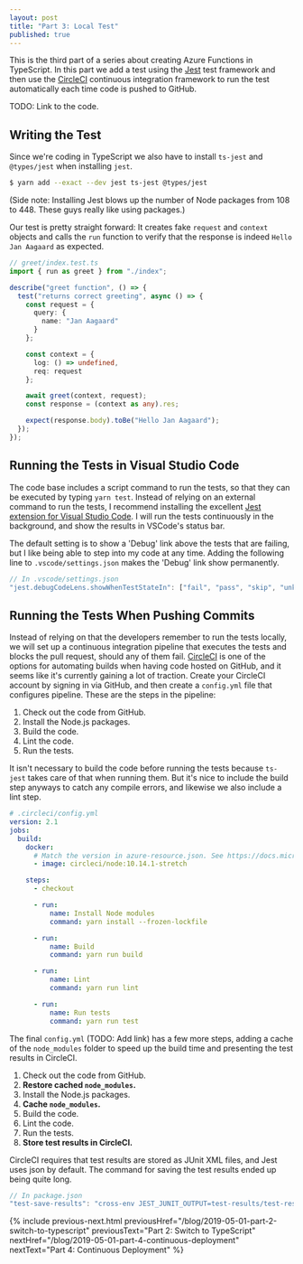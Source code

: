 ```yaml
---
layout: post
title: "Part 3: Local Test"
published: true
---
```


This is the third part of a series about creating Azure Functions in TypeScript. In this part we add a test using the [Jest](https://jestjs.io/) test framework and then use the [CircleCI](https://circleci.com/) continuous integration framework to run the test automatically each time code is pushed to GitHub.

TODO: Link to the code.

## Writing the Test

Since we're coding in TypeScript we also have to install `ts-jest` and `@types/jest` when installing `jest`.

```bash
$ yarn add --exact --dev jest ts-jest @types/jest
```

(Side note: Installing Jest blows up the number of Node packages from 108 to 448. These guys really like using packages.)

Our test is pretty straight forward: It creates fake `request` and `context` objects and calls the `run` function to verify that the response is indeed `Hello Jan Aagaard` as expected.

```typescript
// greet/index.test.ts
import { run as greet } from "./index";

describe("greet function", () => {
  test("returns correct greeting", async () => {
    const request = {
      query: {
        name: "Jan Aagaard"
      }
    };

    const context = {
      log: () => undefined,
      req: request
    };

    await greet(context, request);
    const response = (context as any).res;

    expect(response.body).toBe("Hello Jan Aagaard");
  });
});
```

## Running the Tests in Visual Studio Code

The code base includes a script command to run the tests, so that they can be executed by typing `yarn test`. Instead of relying on an external command to run the tests, I recommend installing the excellent [Jest extension for Visual Studio Code](https://marketplace.visualstudio.com/itemdetails?itemName=Orta.vscode-jest). I will run the tests continuously in the background, and show the results in VSCode's status bar.

The default setting is to show a 'Debug' link above the tests that are failing, but I like being able to step into my code at any time. Adding the following line to `.vscode/settings.json` makes the 'Debug' link show permanently.

```javascript
// In .vscode/settings.json
"jest.debugCodeLens.showWhenTestStateIn": ["fail", "pass", "skip", "unknown"],
```

## Running the Tests When Pushing Commits

Instead of relying on that the developers remember to run the tests locally, we will set up a continuous integration pipeline that executes the tests and blocks the pull request, should any of them fail. [CircleCI](https://circleci.com/) is one of the options for automating builds when having code hosted on GitHub, and it seems like it's currently gaining a lot of traction. Create your CircleCI account by signing in via GitHub, and then create a `config.yml` file that configures pipeline. These are the steps in the pipeline:

1. Check out the code from GitHub.
2. Install the Node.js packages.
3. Build the code.
4. Lint the code.
5. Run the tests.

It isn't necessary to build the code before running the tests because `ts-jest` takes care of that when running them. But it's nice to include the build step anyways to catch any compile errors, and likewise we also include a lint step.

```yaml
# .circleci/config.yml
version: 2.1
jobs:
  build:
    docker:
      # Match the version in azure-resource.json. See https://docs.microsoft.com/en-us/azure/azure-functions/functions-reference-node#node-version.
      - image: circleci/node:10.14.1-stretch

    steps:
      - checkout

      - run:
          name: Install Node modules
          command: yarn install --frozen-lockfile

      - run:
          name: Build
          command: yarn run build

      - run:
          name: Lint
          command: yarn run lint

      - run:
          name: Run tests
          command: yarn run test
```

The final `config.yml` (TODO: Add link) has a few more steps, adding a cache of the `node_modules` folder to speed up the build time and presenting the test results in CircleCI.

1. Check out the code from GitHub.
2. **Restore cached `node_modules`.**
3. Install the Node.js packages.
4. **Cache `node_modules`.**
5. Build the code.
6. Lint the code.
7. Run the tests.
8. **Store test results in CircleCI.**

CircleCI requires that test results are stored as JUnit XML files, and Jest uses json by default. The command for saving the test results ended up being quite long.

```javascript
// In package.json
"test-save-results": "cross-env JEST_JUNIT_OUTPUT=test-results/test-results.xml jest --ci --runInBand --reporters=default --reporters=jest-junit"
```

{% include previous-next.html
  previousHref="/blog/2019-05-01-part-2-switch-to-typescript"
  previousText="Part 2: Switch to TypeScript"
  nextHref="/blog/2019-05-01-part-4-continuous-deployment"
  nextText="Part 4: Continuous Deployment"
%}
